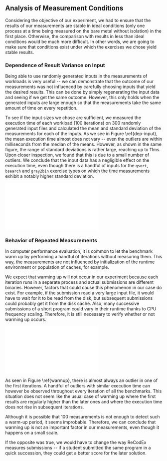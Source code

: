 ## Analysis of Measurement Conditions

Considering the objective of our experiment, we had to ensure that the results 
of our measurements are stable in ideal conditions (only one process at a time 
being measured on the bare metal without isolation) in the first place. 
Otherwise, the comparison with results in less than ideal conditions would be 
much more difficult. In other words, we are going to make sure that conditions 
exist under which the exercises we chose yield stable results.

### Dependence of Result Variance on Input

Being able to use randomly generated inputs in the measurements of workloads is 
very useful -- we can demonstrate that the outcome of our measurements was not 
influenced by carefully choosing inputs that yield the desired results. This can 
be done by simply regenerating the input data and seeing if we get the same 
outcome. However, this only holds when the generated inputs are large enough so 
that the measurements take the same amount of time on every repetition.

To see if the input sizes we chose are sufficient, we measured the execution 
time of each workload (100 iterations) on 300 randomly generated input files and 
calculated the mean and standard deviation of the measurements for each of the 
inputs. As we see in Figure \ref{dep-input}, the mean execution time almost does 
not vary -- even the outliers are within milliseconds from the median of the 
means. However, as shown in the same figure, the range of standard deviations is 
rather large, reaching up to 11ms. Upon closer inspection, we found that this is 
due to a small number of outliers. We conclude that the input data has a 
negligible effect on the execution time, even though there is a handful of 
inputs for the `qsort`, `bsearch` and `gray2bin` exercise types on which the 
time measurements exhibit a notably higher standard deviation.

![A box plot of the iteration means and standard deviations of CPU time for each 
workload \label{dep-input}](img/stability/dependence-on-input.tex)

### Behavior of Repeated Measurements

In computer performance evaluation, it is common to let the benchmark warm up by 
performing a handful of iterations without measuring them. This way, the 
measurements are not influenced by initialization of the runtime environment or 
population of caches, for example.

We expect that warming up will not occur in our experiment because each 
iteration runs in a separate process and actual submissions are different 
binaries. However, factors that could cause this phenomenon in our case do 
exist. For example, if the submission read a very large input file, it would 
have to wait for it to be read from the disk, but subsequent submissions could 
probably get it from the disk cache. Also, many successive submissions of a 
short program could vary in their runtime thanks to CPU frequency scaling. 
Therefore, it is still necessary to verify whether or not warming up occurs.

![A scatter plot of CPU times for selected exercise types with no isolation and 
a single measurement worker running
\label{warmup}](img/stability/warmup.tex)

As seen in Figure \ref{warmup}, there is almost always an outlier in one of the 
first iterations. A handful of outliers with similar execution time can however 
be observed throughout every iteration of all the benchmarks. This situation 
does not seem like the usual case of warming up where the first results are 
regularly higher than the later ones and where the execution time does not rise 
in subsequent iterations.

Although it is possible that 100 measurements is not enough to detect such a 
warm-up period, it seems improbable. Therefore, we can conclude that warming up 
is not an important factor in our measurements, even though it happens on a 
small scale.

If the opposite was true, we would have to change the way ReCodEx measures 
submissions -- if a student submitted the same program in a quick succession, 
they could get a better score for the later solution.
